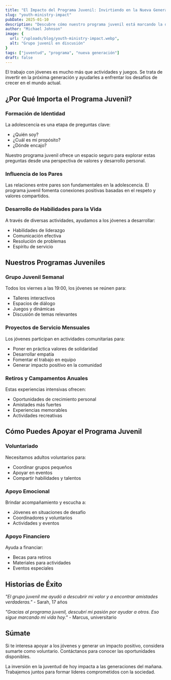 ```yaml
---
title: "El Impacto del Programa Juvenil: Invirtiendo en la Nueva Generación"
slug: "youth-ministry-impact"
pubDate: 2025-01-10
description: "Descubre cómo nuestro programa juvenil está marcando la diferencia en la vida de los jóvenes y cómo puedes apoyar a la próxima generación."
author: "Michael Johnson"
image: {
  url: "/uploads/blog/youth-ministry-impact.webp",
  alt: "Grupo juvenil en discusión"
}
tags: ["juventud", "programa", "nueva generación"]
draft: false
---
```


El trabajo con jóvenes es mucho más que actividades y juegos. Se trata de invertir en la próxima generación y ayudarles a enfrentar los desafíos de crecer en el mundo actual.

## ¿Por Qué Importa el Programa Juvenil?

### Formación de Identidad
La adolescencia es una etapa de preguntas clave:
- ¿Quién soy?
- ¿Cuál es mi propósito?
- ¿Dónde encajo?

Nuestro programa juvenil ofrece un espacio seguro para explorar estas preguntas desde una perspectiva de valores y desarrollo personal.

### Influencia de los Pares
Las relaciones entre pares son fundamentales en la adolescencia. El programa juvenil fomenta conexiones positivas basadas en el respeto y valores compartidos.

### Desarrollo de Habilidades para la Vida
A través de diversas actividades, ayudamos a los jóvenes a desarrollar:
- Habilidades de liderazgo
- Comunicación efectiva
- Resolución de problemas
- Espíritu de servicio

## Nuestros Programas Juveniles

### Grupo Juvenil Semanal
Todos los viernes a las 19:00, los jóvenes se reúnen para:
- Talleres interactivos
- Espacios de diálogo
- Juegos y dinámicas
- Discusión de temas relevantes

### Proyectos de Servicio Mensuales
Los jóvenes participan en actividades comunitarias para:
- Poner en práctica valores de solidaridad
- Desarrollar empatía
- Fomentar el trabajo en equipo
- Generar impacto positivo en la comunidad

### Retiros y Campamentos Anuales
Estas experiencias intensivas ofrecen:
- Oportunidades de crecimiento personal
- Amistades más fuertes
- Experiencias memorables
- Actividades recreativas

## Cómo Puedes Apoyar el Programa Juvenil

### Voluntariado
Necesitamos adultos voluntarios para:
- Coordinar grupos pequeños
- Apoyar en eventos
- Compartir habilidades y talentos

### Apoyo Emocional
Brindar acompañamiento y escucha a:
- Jóvenes en situaciones de desafío
- Coordinadores y voluntarios
- Actividades y eventos

### Apoyo Financiero
Ayuda a financiar:
- Becas para retiros
- Materiales para actividades
- Eventos especiales

## Historias de Éxito

*"El grupo juvenil me ayudó a descubrir mi valor y a encontrar amistades verdaderas."* - Sarah, 17 años

*"Gracias al programa juvenil, descubrí mi pasión por ayudar a otros. Eso sigue marcando mi vida hoy."* - Marcus, universitario

## Súmate

Si te interesa apoyar a los jóvenes y generar un impacto positivo, considera sumarte como voluntario. Contáctanos para conocer las oportunidades disponibles.

La inversión en la juventud de hoy impacta a las generaciones del mañana. Trabajemos juntos para formar líderes comprometidos con la sociedad.